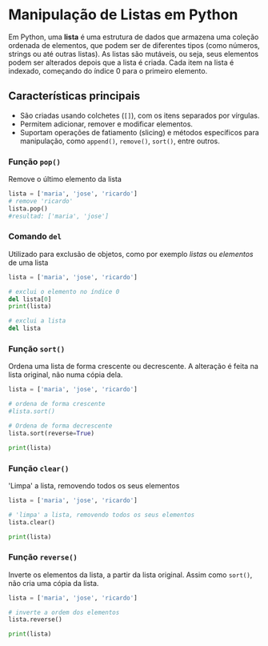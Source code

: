 # Manipulação de Listas em Python

Em Python, uma **lista** é uma estrutura de dados que armazena uma coleção ordenada de elementos, que podem ser de diferentes tipos (como números, strings ou até outras listas). As listas são mutáveis, ou seja, seus elementos podem ser alterados depois que a lista é criada. Cada item na lista é indexado, começando do índice 0 para o primeiro elemento.

## Características principais
- São criadas usando colchetes (`[]`), com os itens separados por vírgulas.
- Permitem adicionar, remover e modificar elementos.
- Suportam operações de fatiamento (slicing) e métodos específicos para manipulação, como `append()`, `remove()`, `sort()`, entre outros.

### Função `pop()`

Remove o último elemento da lista 
```python
lista = ['maria', 'jose', 'ricardo']
# remove 'ricardo'
lista.pop()
#resultad: ['maria', 'jose']
```

### Comando `del`

Utilizado para exclusão de objetos, como por exemplo *listas* ou *elementos* de uma lista

```python
lista = ['maria', 'jose', 'ricardo']

# exclui o elemento no índice 0
del lista[0]
print(lista)

# exclui a lista
del lista
```

### Função `sort()`

Ordena uma lista de forma crescente ou decrescente. A alteração é feita na lista original, não numa cópia dela. 

```python
lista = ['maria', 'jose', 'ricardo']

# ordena de forma crescente
#lista.sort()

# Ordena de forma decrescente
lista.sort(reverse=True)

print(lista)
```

### Função `clear()`

'Limpa' a lista, removendo todos os seus elementos

```python
lista = ['maria', 'jose', 'ricardo']

# 'limpa' a lista, removendo todos os seus elementos
lista.clear()

print(lista)
```

### Função `reverse()`

Inverte os elementos da lista, a partir da lista original. Assim como `sort()`, não cria uma cópia da lista.
```python
lista = ['maria', 'jose', 'ricardo']

# inverte a ordem dos elementos
lista.reverse()

print(lista)
```